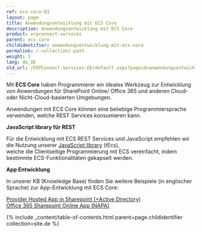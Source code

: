 ```yaml
---
ref: ecs-core-03
layout: page
title: Anwendungsentwicklung mit ECS Core
description: Anwendungsentwicklung mit ECS Core
product: erpconnect-services
parent: ecs-core
childidentifier: anwendungsentwicklung-mit-ecs-core
permalink: /:collection/:path
weight: 3
lang: de_DE
old_url: /ERPConnect-Services-DE/default.aspx?pageid=anwendungsentwicklung-mit-ecs-core
---
```


Mit **ECS Core** haben Programmierer ein ideales Werkzeug zur Entwicklung von Anwendungen für SharePoint Online/ Office 365 und anderen Cloud- oder Nicht-Cloud-basierten Umgebungen. 

Anwendungen mit ECS Core können eine beliebige Programmiersprache verwenden, welche REST Services konsumieren kann. 

**JavaScript library für REST**

Für die Entwicklung mit ECS REST Services und JavaScript empfehlen wir die Nutzung unserer [JavaScript library](http://static.theobald-software.com/theobald.ecs.micro/) (tEcs),  
welche die Clientseitige Programmierung mit ECS vereinfacht, indem bestimmte ECS-Funktionalitäten gekapselt werden. 

**App Entwicklung** 

In unserer KB (Knowledge Base) finden Sie weitere Beispiele (in englischer Sprache) zur App-Entwicklung mit ECS Core: 

[Provider Hosted App in Sharepoint (+Active Directory)](https://my.theobald-software.com/index.php?/Knowledgebase/Article/View/133/53/how-to-create-a-provider-hosted-app-for-sharepoint-online-to-access-sap-data-via-erpconnect-services-core)<br>
[Office 365 Sharepoint Online App (NAPA)](https://my.theobald-software.com/index.php?/Knowledgebase/Article/View/132/53/getting-started-with-sap--sharepoint-apps-in-the-cloud) 

{% include _content/table-of-contents.html parent=page.childidentifier collection=site.de %}
